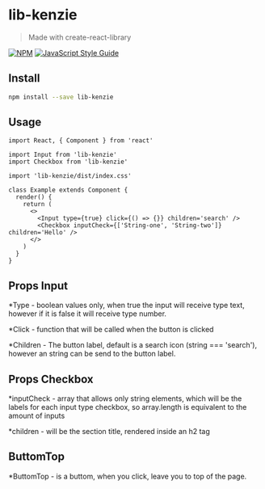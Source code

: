 # lib-kenzie

> Made with create-react-library

[![NPM](https://img.shields.io/npm/v/lib-kenzie.svg)](https://www.npmjs.com/package/lib-kenzie) [![JavaScript Style Guide](https://img.shields.io/badge/code_style-standard-brightgreen.svg)](https://standardjs.com)

## Install

```bash
npm install --save lib-kenzie
```

## Usage

```tsx
import React, { Component } from 'react'

import Input from 'lib-kenzie'
import Checkbox from 'lib-kenzie'

import 'lib-kenzie/dist/index.css'

class Example extends Component {
  render() {
    return (
      <>
        <Input type={true} click={() => {}} children='search' />
        <Checkbox inputCheck={['String-one', 'String-two']} children='Hello' />
      </>
    )
  }
}
```

## Props Input

\*Type - boolean values only, when true the input will receive type text, however if it is false it will receive type number.

\*Click - function that will be called when the button is clicked

\*Children - The button label, default is a search icon (string === 'search'), however an string can be send to the button label.

## Props Checkbox

\*inputCheck - array that allows only string elements, which will be the labels for each input type checkbox, so array.length is equivalent to the amount of inputs

\*children - will be the section title, rendered inside an h2 tag

## ButtomTop

\*ButtomTop - is a buttom, when you click, leave you to top of the page.

